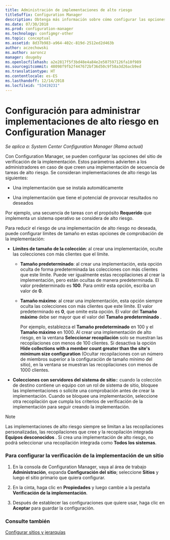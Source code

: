 ```yaml
---
title: Administración de implementaciones de alto riesgo
titleSuffix: Configuration Manager
description: Obtenga más información sobre cómo configurar las opciones del sitio de verificación de la implementación en Configuration Manager para advertir a los administradores en caso de que creen una implementación de alto riesgo.
ms.date: 07/30/2018
ms.prod: configuration-manager
ms.technology: configmgr-other
ms.topic: conceptual
ms.assetid: 8d37b983-a964-402c-819d-2512ed2d463b
author: aczechowski
ms.author: aaroncz
manager: dougeby
ms.openlocfilehash: a2e2817f5f3bd48e4a84e2e507597126fa10f989
ms.sourcegitcommit: 48098f9fb2f447672bf36d50c9f58a3d26acb9ed
ms.translationtype: HT
ms.contentlocale: es-ES
ms.lasthandoff: 12/14/2018
ms.locfileid: "53419231"
---
```

# <a name="settings-to-manage-high-risk-deployments-for-configuration-manager"></a>Configuración para administrar implementaciones de alto riesgo en Configuration Manager

*Se aplica a: System Center Configuration Manager (Rama actual)*


Con Configuration Manager, se pueden configurar las opciones del sitio de verificación de la implementación. Estos parámetros advierten a los administradores en caso de que creen una implementación de secuencia de tareas de alto riesgo. Se consideran implementaciones de alto riesgo las siguientes:  

-   Una implementación que se instala automáticamente  

-   Una implementación que tiene el potencial de provocar resultados no deseados  

Por ejemplo, una secuencia de tareas con el propósito **Requerido** que implementa un sistema operativo se considera de alto riesgo.  

Para reducir el riesgo de una implementación de alto riesgo no deseada, puede configurar límites de tamaño en estas opciones de comprobación de la implementación:  

- **Límites de tamaño de la colección**: al crear una implementación, oculte las colecciones con más clientes que el límite.  

  - **Tamaño predeterminado**: al crear una implementación, esta opción oculta de forma predeterminada las colecciones con más clientes que este límite. Puede ver igualmente estas recopilaciones al crear la implementación, pero están ocultas de manera predeterminada. El valor predeterminado es **100**. Para omitir esta opción, escriba un valor de **0**.  

  - **Tamaño máximo**: al crear una implementación, esta opción siempre oculta las colecciones con más clientes que este límite. El valor predeterminado es **0**, que omite esta opción. El valor del **Tamaño máximo** debe ser mayor que el valor del **Tamaño predeterminado** .  

    Por ejemplo, establezca el **Tamaño predeterminado** en 100 y el **Tamaño máximo** en 1000. Al crear una implementación de alto riesgo, en la ventana **Seleccionar recopilación** solo se muestran las recopilaciones con menos de 100 clientes. Si desactiva la opción **Hide collections with a member count greater than the site's minimum size configuration** (Ocultar recopilaciones con un número de miembros superior a la configuración de tamaño mínimo del sitio), en la ventana se muestran las recopilaciones con menos de 1000 clientes.  

- **Colecciones con servidores del sistema de sitio:**: cuando la colección de destino contiene un equipo con un rol de sistema de sitio, bloquee las implementaciones o solicite una comprobación antes de crear la implementación. Cuando se bloquee una implementación, seleccione otra recopilación que cumpla los criterios de verificación de la implementación para seguir creando la implementación.  

> [!NOTE]  
>  Las implementaciones de alto riesgo siempre se limitan a las recopilaciones personalizadas, las recopilaciones que cree y la recopilación integrada **Equipos desconocidos** . Si crea una implementación de alto riesgo, no podrá seleccionar una recopilación integrada como **Todos los sistemas**.  

### <a name="configure-deployment-verification-for-a-site"></a>Para configurar la verificación de la implementación de un sitio  

1.  En la consola de Configuration Manager, vaya al área de trabajo **Administración**, expanda **Configuración del sitio**; seleccione **Sitios** y luego el sitio primario que quiera configurar.  

2.  En la cinta, haga clic en **Propiedades** y luego cambie a la pestaña **Verificación de la implementación**.  

3.  Después de establecer las configuraciones que quiere usar, haga clic en **Aceptar** para guardar la configuración.  


### <a name="see-also"></a>Consulte también  
 [Configurar sitios y jerarquías](/sccm/core/servers/deploy/configure/configure-sites-and-hierarchies)
